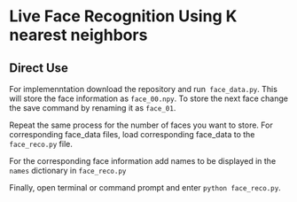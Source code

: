 # Live Face Recognition Using K nearest neighbors

## Direct Use
For implemenntation download the repository and run`` face_data.py``. This will store the face information as ``face_00.npy``. To store the next face change the save command by renaming it as ``face_01``.

Repeat the same process for the number of faces you want to store. 
For corresponding face_data files, load corresponding face_data to the ``face_reco.py`` file.

For the corresponding face information add names to be displayed in the ``names`` dictionary in ``face_reco.py``

Finally, open terminal or command prompt and enter ``python face_reco.py``.
